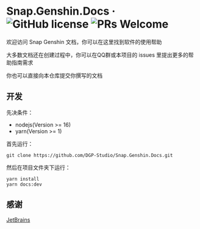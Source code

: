 # Snap.Genshin.Docs &middot; ![GitHub license](https://img.shields.io/badge/license-MIT-blue.svg) ![PRs Welcome](https://img.shields.io/badge/PRs-welcome-brightgreen.svg)

欢迎访问 Snap Genshin 文档，你可以在这里找到软件的使用帮助

大多数文档还在创建过程中，你可以在QQ群或本项目的 issues 里提出更多的帮助指南需求

你也可以直接向本仓库提交你撰写的文档

## 开发

先决条件：
- nodejs(Version >= 16)
- yarn(Version >= 1)

首先运行：
```git
git clone https://github.com/DGP-Studio/Snap.Genshin.Docs.git
```

然后在项目文件夹下运行：

```yarn
yarn install
yarn docs:dev
```

## 感谢

[JetBrains](https://www.jetbrains.com/zh-cn/community/opensource/#support)

